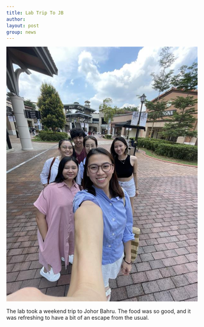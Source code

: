 ```yaml
---
title: Lab Trip To JB
author: 
layout: post
group: news
---
```

 <img src="/static/img/news/TripJB.jpg"  class="img-fluid">

The lab took a weekend trip to Johor Bahru. The food was so good, and it was refreshing to have a bit of an escape from the usual.